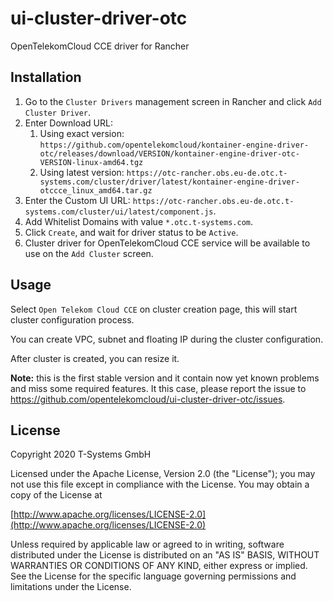 # ui-cluster-driver-otc

OpenTelekomCloud CCE driver for Rancher

## Installation

1. Go to the `Cluster Drivers` management screen in Rancher and click `Add Cluster Driver`.
2. Enter Download URL:
    1) Using exact version: `https://github.com/opentelekomcloud/kontainer-engine-driver-otc/releases/download/VERSION/kontainer-engine-driver-otc-VERSION-linux-amd64.tgz`
    2) Using latest version: `https://otc-rancher.obs.eu-de.otc.t-systems.com/cluster/driver/latest/kontainer-engine-driver-otccce_linux_amd64.tar.gz`
3. Enter the Custom UI URL: `https://otc-rancher.obs.eu-de.otc.t-systems.com/cluster/ui/latest/component.js`.
4. Add Whitelist Domains with value `*.otc.t-systems.com`.
5. Click `Create`, and wait for driver status to be `Active`.
6. Cluster driver for OpenTelekomCloud CCE service will be available to use on the `Add Cluster` screen.

## Usage

Select `Open Telekom Cloud CCE` on cluster creation page, this will start cluster configuration process.

You can create VPC, subnet and floating IP during the cluster configuration.

After cluster is created, you can resize it.

**Note:** this is the first stable version and it contain now yet known problems and miss some required features. It this case, please report the issue to https://github.com/opentelekomcloud/ui-cluster-driver-otc/issues.

## License

Copyright 2020 T-Systems GmbH

Licensed under the Apache License, Version 2.0 (the "License");
you may not use this file except in compliance with the License.
You may obtain a copy of the License at

[http://www.apache.org/licenses/LICENSE-2.0](http://www.apache.org/licenses/LICENSE-2.0)

Unless required by applicable law or agreed to in writing, software
distributed under the License is distributed on an "AS IS" BASIS,
WITHOUT WARRANTIES OR CONDITIONS OF ANY KIND, either express or implied.
See the License for the specific language governing permissions and
limitations under the License.

